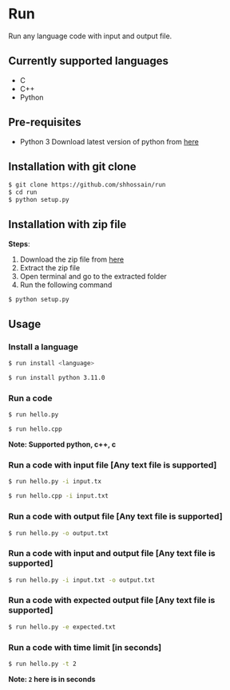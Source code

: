 # Run
Run any language code with input and output file.

## Currently supported languages
- C
- C++
- Python

## Pre-requisites
- Python 3
Download latest version of python from [here](https://www.python.org/downloads/)

## Installation with git clone
```bash
$ git clone https://github.com/shhossain/run
$ cd run
$ python setup.py
```

## Installation with zip file
**Steps**:
1. Download the zip file from [here](https://github.com/shhossain/run/archive/refs/heads/main.zip)
2. Extract the zip file
3. Open terminal and go to the extracted folder
4. Run the following command
```bash
$ python setup.py
```


## Usage

### Install a language
```bash
$ run install <language>
```

```bash
$ run install python 3.11.0
```

### Run a code
```bash
$ run hello.py
```

```bash
$ run hello.cpp
```

__Note: Supported python, c++, c__

### Run a code with input file [Any text file is supported]
```bash
$ run hello.py -i input.tx
```

```bash
$ run hello.cpp -i input.txt
```

### Run a code with output file [Any text file is supported]
```bash
$ run hello.py -o output.txt
```


### Run a code with input and output file [Any text file is supported]
```bash
$ run hello.py -i input.txt -o output.txt
```

### Run a code with expected output file [Any text file is supported]
```bash
$ run hello.py -e expected.txt
```

### Run a code with time limit [in seconds]
```bash
$ run hello.py -t 2
```
__Note: `2` here is in seconds__ 




